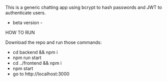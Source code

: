 This is a generic chatting app using bcrypt to hash passwords and JWT to authenticate users.

- beta version -

HOW TO RUN

Download the repo and run those commands:

- cd backend && npm i
- npm run start
- cd ../frontend && npm i
- npm start
- go to http://localhost:3000
